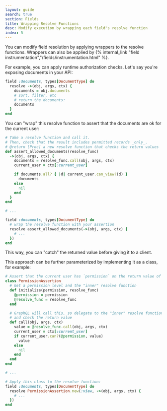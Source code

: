 ```yaml
---
layout: guide
search: true
section: Fields
title: Wrapping Resolve Functions
desc: Modify execution by wrapping each field's resolve function
index: 5
---
```


You can modify field resolution by applying wrappers to the resolve functions. Wrappers can also be applied by {% internal_link "field instrumentation","/fields/instrumentation.html" %}.

For example, you can apply runtime authorization checks. Let's say you're exposing documents in your API:

```ruby
field :documents, types[DocumentType] do
  resolve ->(obj, args, ctx) {
    documents = obj.documents
    # sort, filter, etc
    # return the documents:
    documents
  }
end
```

You can "wrap" this resolve function to assert that the documents are ok for the current user:

```ruby
# Take a resolve function and call it.
# Then, check that the result includes permitted records _only_.
# @return [Proc] a new resolve function that checks the return values
def assert_allowed_documents(resolve_func)
  ->(obj, args, ctx) {
    documents = resolve_func.call(obj, args, ctx)
    current_user = ctx[:current_user]

    if documents.all? { |d| current_user.can_view?(d) }
      documents
    else
      nil
    end
  }
end

# ...

field :documents, types[DocumentType] do
  # wrap the resolve function with your assertion
  resolve assert_allowed_documents(->(obj, args, ctx) {
    # ...
  })
end
```

This way, you can "catch" the returned value before giving it to a client.

This approach can be further parameterized by implementing it as a class, for example:

```ruby
# Assert that the current user has `permission` on the return value of `block`
class PermissionAssertion
  # Get a permission level and the "inner" resolve function
  def initialize(permission, resolve_func)
    @permission = permission
    @resolve_func = resolve_func
  end

  # GraphQL will call this, so delegate to the "inner" resolve function
  # and check the return value
  def call(obj, args, ctx)
    value = @resolve_func.call(obj, args, ctx)
    current_user = ctx[:current_user]
    if current_user.can?(@permission, value)
      value
    else
      nil
    end
  end
end

# ...

# Apply this class to the resolve function:
field :documents, types[DocumentType] do
  resolve PermissionAssertion.new(:view, ->(obj, args, ctx) {
    # ...
  })
end
```
